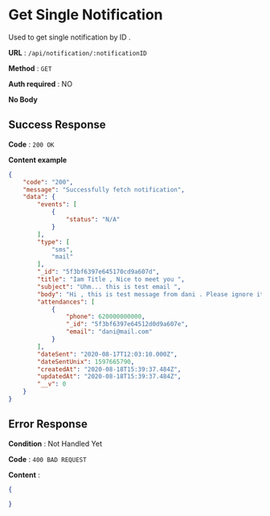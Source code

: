 # Get Single Notification

Used to get single notification by ID .

**URL** : `/api/notification/:notificationID `

**Method** : `GET`

**Auth required** : NO

**No Body** 

## Success Response

**Code** : `200 OK`

**Content example**

```json
{
    "code": "200",
    "message": "Successfully fetch notification",
    "data": {
        "events": [
            {
                "status": "N/A"
            }
        ],
        "type": [
            "sms",
            "mail"
        ],
        "_id": "5f3bf6397e645170cd9a607d",
        "title": "Iam Title , Nice to meet you ",
        "subject": "Uhm... this is test email ",
        "body": "Hi , this is test message from dani . Please ignore it ",
        "attendances": [
            {
                "phone": 620000000000,
                "_id": "5f3bf6397e64512d0d9a607e",
                "email": "dani@mail.com"
            }
        ],
        "dateSent": "2020-08-17T12:03:10.000Z",
        "dateSentUnix": 1597665790,
        "createdAt": "2020-08-18T15:39:37.484Z",
        "updatedAt": "2020-08-18T15:39:37.484Z",
        "__v": 0
    }
}
```

## Error Response

**Condition** : Not Handled Yet

**Code** : `400 BAD REQUEST`

**Content** :

```json
{
  
}
```
